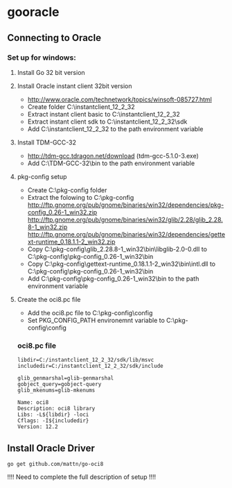 # gooracle

Connecting to Oracle
--------------------

### Set up for windows:
1. Install Go 32 bit version

2. Install Oracle instant client 32bit version
    * http://www.oracle.com/technetwork/topics/winsoft-085727.html
    * Create folder C:\instantclient_12_2_32
    * Extract instant client basic to C:\instantclient_12_2_32
    * Extract instant client sdk to  C:\instantclient_12_2_32\sdk
    * Add C:\instantclient_12_2_32 to the path environment variable
    
3. Install TDM-GCC-32
    * http://tdm-gcc.tdragon.net/download (tdm-gcc-5.1.0-3.exe)
    * Add C:\TDM-GCC-32\bin to the path environment variable
    
4. pkg-config setup
    * Create C:\pkg-config folder
    * Extract the folowing to C:\pkg-config
      http://ftp.gnome.org/pub/gnome/binaries/win32/dependencies/pkg-config_0.26-1_win32.zip
      http://ftp.gnome.org/pub/gnome/binaries/win32/glib/2.28/glib_2.28.8-1_win32.zip
      http://ftp.gnome.org/pub/gnome/binaries/win32/dependencies/gettext-runtime_0.18.1.1-2_win32.zip
    * Copy C:\pkg-config\glib_2.28.8-1_win32\bin\libglib-2.0-0.dll to C:\pkg-config\pkg-config_0.26-1_win32\bin
    * Copy C:\pkg-config\gettext-runtime_0.18.1.1-2_win32\bin\intl.dll to C:\pkg-config\pkg-config_0.26-1_win32\bin
    * Add C:\pkg-config\pkg-config_0.26-1_win32\bin to the path environment variable
   
 5. Create the oci8.pc file
     * Add the oci8.pc file to C:\pkg-config\config
     * Set PKG_CONFIG_PATH environemnt variable to C:\pkg-config\config
    
    ### oci8.pc file
    
    ```
    libdir=C:/instantclient_12_2_32/sdk/lib/msvc
    includedir=C:/instantclient_12_2_32/sdk/include

    glib_genmarshal=glib-genmarshal
    gobject_query=gobject-query
    glib_mkenums=glib-mkenums

    Name: oci8
    Description: oci8 library
    Libs: -L${libdir} -loci
    Cflags: -I${includedir}
    Version: 12.2
    ```
Install Oracle Driver
---------------------
    go get github.com/mattn/go-oci8
        
    

!!!! Need to complete the full description of setup !!!!
